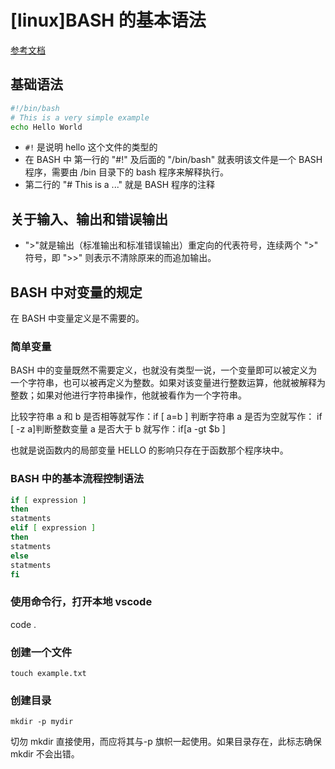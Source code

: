 # [linux]BASH 的基本语法

[参考文档](https://www.cnblogs.com/lonelywolfmoutain/p/5950439.html)

## 基础语法

```bash
#!/bin/bash
# This is a very simple example
echo Hello World
```

- `#!` 是说明 hello 这个文件的类型的
- 在 BASH 中 第一行的 "#!" 及后面的 "/bin/bash" 就表明该文件是一个 BASH 程序，需要由 /bin 目录下的 bash 程序来解释执行。
- 第二行的 "# This is a ..." 就是 BASH 程序的注释

## 关于输入、输出和错误输出

- ">"就是输出（标准输出和标准错误输出）重定向的代表符号，连续两个 ">" 符号，即 ">>" 则表示不清除原来的而追加输出。

## BASH 中对变量的规定

在 BASH 中变量定义是不需要的。

### 简单变量

BASH 中的变量既然不需要定义，也就没有类型一说，一个变量即可以被定义为一个字符串，也可以被再定义为整数。如果对该变量进行整数运算，他就被解释为整数；如果对他进行字符串操作，他就被看作为一个字符串。

比较字符串 a 和 b 是否相等就写作：if [ a=b ]
判断字符串 a 是否为空就写作： if [ -z a]判断整数变量 a 是否大于 b 就写作：if[a -gt $b ]

也就是说函数内的局部变量 HELLO 的影响只存在于函数那个程序块中。

### BASH 中的基本流程控制语法

```bash
if [ expression ]
then
statments
elif [ expression ]
then
statments
else
statments
fi
```

### 使用命令行，打开本地 vscode

code .

### 创建一个文件

`touch example.txt`

### 创建目录

`mkdir -p mydir`

切勿 mkdir 直接使用，而应将其与-p 旗帜一起使用。如果目录存在，此标志确保 mkdir 不会出错。
